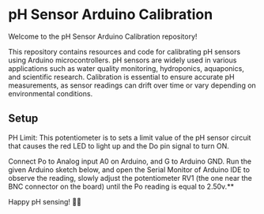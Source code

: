 
# pH Sensor Arduino Calibration

Welcome to the pH Sensor Arduino Calibration repository!

This repository contains resources and code for calibrating pH sensors using Arduino microcontrollers. pH sensors are widely used in various applications such as water quality monitoring, hydroponics, aquaponics, and scientific research. Calibration is essential to ensure accurate pH measurements, as sensor readings can drift over time or vary depending on environmental conditions.

## Setup 
PH Limit: This potentiometer is to sets a limit value of the pH sensor circuit that causes the red LED to light up and the Do pin signal to turn ON.

Connect Po to Analog input A0 on Arduino, and G to Arduino GND. Run the given Arduino sketch below, and open the Serial Monitor of Arduino IDE to observe the reading, slowly adjust the potentiometer RV1 (the one near the BNC connector on the board) until the Po reading is equal to 2.50v.**

Happy pH sensing! 🌊🔬
